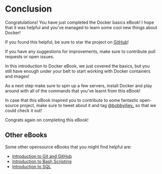 # Conclusion

Congratulations! You have just completed the Docker basics eBook! I hope that it was helpful and you've managed to learn some cool new things about Docker!

If you found this helpful, be sure to star the project on [GitHub](https://github.com/bobbyiliev/introduction-to-docker-ebook)!

If you have any suggestions for improvements, make sure to contribute pull requests or open issues.

In this introduction to Docker eBook, we just covered the basics, but you still have enough under your belt to start working with Docker containers and images!

As a next step make sure to spin up a few servers, install Docker and play around with all of the commands that you've learnt from this eBook!

In case that this eBook inspired you to contribute to some fantastic open-source project, make sure to tweet about it and tag [@bobbyiliev_](https://twitter.com) so that we could check it out!

Congrats again on completing this eBook!

## Other eBooks

Some other opensource eBooks that you might find helpful are:

- [Introduction to Git and GitHub](https://github.com/bobbyiliev/introduction-to-git-and-github-ebook)
- [Introduction to Bash Scripting](https://github.com/bobbyiliev/introduction-to-bash-scripting)
- [Introduction to SQL](https://github.com/bobbyiliev/introduction-to-sql)